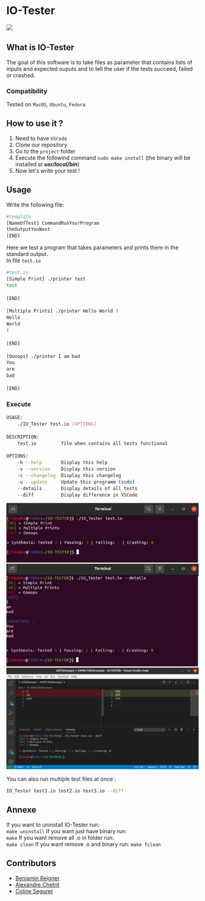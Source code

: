 # IO-Tester
<a href="https://github.com/tocola/IO-TESTER"><img src="https://img.shields.io/badge/IO_Tester-v1.3-blue.svg"></a>

## What is IO-Tester

The goal of this software is to take files as parameter that contains lists of inputs and expected ouputs and to tell the user if the tests succeed, failed or crashed.

### Compatibility
Tested on `MacOS`, `Ubuntu`, `Fedora`

## How to use it ?

1. Need to have ```VSCode```
2. Clone our repository
3. Go to the ```project``` folder
4. Execute the followind command ```sudo make install``` (the binary will be installed at ***usr/local/bin***)
5. Now let's write your test !

## Usage

Write the following file:
```sh
#template
[NameOfTest] CommandRunYourProgram
theOutputYouWant
[END]
```

Here we test a program that takes parameters and prints them in the standard output.  
In file ```test.io```

```sh
#test.io
[Simple Print] ./printer test
test

[END]

[Multiple Prints] ./printer Hello World !
Hello
World
!

[END]

[Oooops] ./printer I am bad
You
are
bad

[END]
```

### Execute

```sh
USAGE:
	./IO_Tester test.io [OPTIONS]

DESCRIPTION:
	test.io	        file when contains all tests functional

OPTIONS:
	-h --help       Display this help
	-v --version	Display this version
	-c --changelog	Display this changelog
	-u --update	    Update this programm (sudo)
	--details	    Display details of all tests
	--diff		    Display difference in VSCode
```

![](.github/example1.png)  
![](.github/example2.png)  
![](.github/example3.png)  

You can also run multiple test files at once :
```sh
IO_Tester test1.io test2.io test3.io --diff
```

## Annexe
If you want to uninstall IO-Tester run:  
```make uninstall```
If you want just have binary run:  
```make```
If you want remove all .o in folder run:  
```make clean```
If you want remove .o and binary run:
```make fclean```

## Contributors

 - [Benjamin Reigner](https://github.com/Breigner01)
 - [Alexandre Chetrit](https://github.com/chetrit)
 - [Coline Seguret](https://github.com/Cleopha)